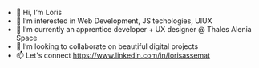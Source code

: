 - 👋 Hi, I’m Loris
- 👀 I’m interested in Web Development, JS techologies, UIUX
- 🌱 I’m currently an apprentice developer + UX designer @ Thales Alenia Space
- 💞️ I’m looking to collaborate on beautiful digital projects
- 📫 Let's connect https://www.linkedin.com/in/lorisassemat

<!---
LorisLorisLoris/LorisLorisLoris is a ✨ special ✨ repository because its `README.md` (this file) appears on your GitHub profile.
You can click the Preview link to take a look at your changes.
--->
